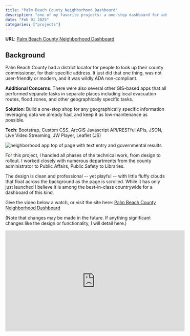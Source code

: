 ```yaml
---
title: "Palm Beach County Neighborhood Dashboard"
description: "one of my favorite projects: a one-stop dashboard for address-specific information using a lot of arcgis javascript api. it shows government representatives (federal, state, and local), voting precinct locations, police and fire departments, emergency management status, evacuation zones, flood zones, school districts and representatives, current land use, permitting authorities, and water service providers, all specific to the user's address. it also provides 40+ live traffic cam feeds laid out across the county map."
date: "Feb 01 2025"
categories: ["projects"]
---
```


**URL**: [Palm Beach County Neighborhood Dashboard](https://pbc.gov/neighborhood)

## Background

Palm Beach County had a district locator for people to look up their county commissioner, for their specific address. It just did that one thing, was not user-friendly or modern, and it was wildly ADA non-compliant.

**Additional Concerns**: There were also several other GIS-based apps that all performed separate tasks in separate places including local evacuation routes, flood zones, and other geographically specific tasks.

**Solution**: Build a one-stop shop for any geographically specific information leveraging data we already had, and keep it as low-maintenance as possible.

**Tech**: Bootstrap, Custom CSS, ArcGIS Javascript API/RESTful APIs, JSON, Live Video Streaming, JW Player, Leaflet (JS)

![neighborhood app top of page with text entry and governmental results](/images/neighborhood-1.png)

For this project, I handled all phases of the technical work, from design to rollout. I worked closely with numerous departments from the county administrator to Public Affairs, Public Safety to Libraries.

The design is clean and professional -- yet playful -- with little fluffy clouds that float across the background as the page is scrolled. While it has only just launched I believe it is among the best-in-class countrywide for a dashboard of this kind.

Give the video below a watch, or visit the site here: [Palm Beach County Neighborhood Dashboard](https://pbc.gov/neighborhood)

(Note that changes may be made in the future. If anything significant changes like the design or functionality, I will detail here.)

<div class="video-wrapper">
    <iframe class="w-full aspect-video rounded-lg" width="560" height="315" src="https://www.youtube.com/embed/TQfhnchHmQs?si=3hFMVzLi1vIQyoGs?rel=0" title="YouTube video player" frameborder="0" allow="accelerometer; autoplay; clipboard-write; encrypted-media; gyroscope; picture-in-picture; web-share" referrerpolicy="strict-origin-when-cross-origin" allowfullscreen></iframe>
</div>
